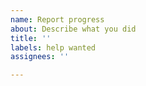 ```yaml
---
name: Report progress
about: Describe what you did
title: ''
labels: help wanted
assignees: ''

---
```



